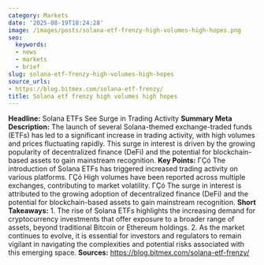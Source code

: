 ```yaml
---
category: Markets
date: '2025-08-19T18:24:28'
image: /images/posts/solana-etf-frenzy-high-volumes-high-hopes.png
seo:
  keywords:
  - news
  - markets
  - brief
slug: solana-etf-frenzy-high-volumes-high-hopes
source_urls:
- https://blog.bitmex.com/solana-etf-frenzy/
title: Solana etf frenzy high volumes high hopes
---
```


**Headline:** Solana ETFs See Surge in Trading Activity  **Summary Meta Description:** The launch of several Solana-themed exchange-traded funds (ETFs) has led to a significant increase in trading activity, with high volumes and prices fluctuating rapidly. This surge in interest is driven by the growing popularity of decentralized finance (DeFi) and the potential for blockchain-based assets to gain mainstream recognition.  **Key Points:**  ΓÇó The introduction of Solana ETFs has triggered increased trading activity on various platforms. ΓÇó High volumes have been reported across multiple exchanges, contributing to market volatility. ΓÇó The surge in interest is attributed to the growing adoption of decentralized finance (DeFi) and the potential for blockchain-based assets to gain mainstream recognition.  **Short Takeaways:**  1. The rise of Solana ETFs highlights the increasing demand for cryptocurrency investments that offer exposure to a broader range of assets, beyond traditional Bitcoin or Ethereum holdings. 2. As the market continues to evolve, it is essential for investors and regulators to remain vigilant in navigating the complexities and potential risks associated with this emerging space.  **Sources:**  https://blog.bitmex.com/solana-etf-frenzy/